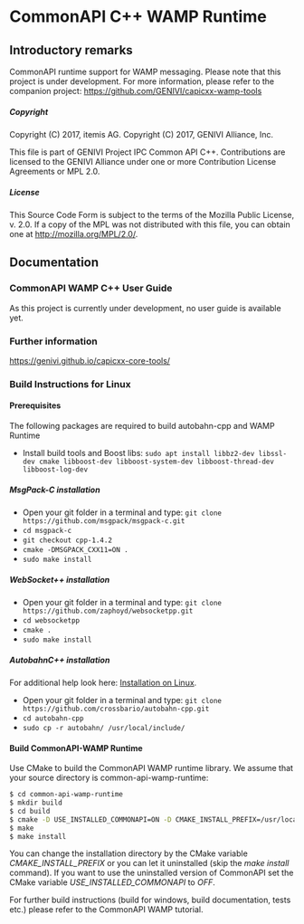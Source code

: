 # CommonAPI C++ WAMP Runtime

## Introductory remarks

CommonAPI runtime support for WAMP messaging. Please note that this project is under development.
For more information, please refer to the companion project: https://github.com/GENIVI/capicxx-wamp-tools

##### Copyright
Copyright (C) 2017, itemis AG.
Copyright (C) 2017, GENIVI Alliance, Inc.

This file is part of GENIVI Project IPC Common API C++.
Contributions are licensed to the GENIVI Alliance under
one or more Contribution License Agreements or MPL 2.0.

##### License
This Source Code Form is subject to the terms of the Mozilla Public License, v. 2.0.
If a copy of the MPL was not distributed with this file, you can obtain one at http://mozilla.org/MPL/2.0/.


## Documentation

### CommonAPI WAMP C++ User Guide
As this project is currently under development, no user guide is available yet.

### Further information
https://genivi.github.io/capicxx-core-tools/

### Build Instructions for Linux

#### Prerequisites
The following packages are required to build autobahn-cpp and WAMP Runtime

- Install build tools and Boost libs: `sudo apt install libbz2-dev libssl-dev cmake libboost-dev libboost-system-dev libboost-thread-dev libboost-log-dev`

##### MsgPack-C installation
- Open your git folder in a terminal and type: `git clone https://github.com/msgpack/msgpack-c.git`
- `cd msgpack-c`
- `git checkout cpp-1.4.2`
- `cmake -DMSGPACK_CXX11=ON .`
- `sudo make install`

##### WebSocket++ installation
- Open your git folder in a terminal and type: `git clone https://github.com/zaphoyd/websocketpp.git`
- `cd websocketpp`
- `cmake .`
- `sudo make install`

##### AutobahnC++ installation
For additional help look here: [Installation on Linux](https://github.com/crossbario/autobahn-cpp).
- Open your git folder in a terminal and type: `git clone https://github.com/crossbario/autobahn-cpp.git`
- `cd autobahn-cpp`
- `sudo cp -r autobahn/ /usr/local/include/`

#### Build CommonAPI-WAMP Runtime

Use CMake to build the CommonAPI WAMP runtime library. We assume that your source directory is common-api-wamp-runtime:

```bash
$ cd common-api-wamp-runtime
$ mkdir build
$ cd build
$ cmake -D USE_INSTALLED_COMMONAPI=ON -D CMAKE_INSTALL_PREFIX=/usr/local ..
$ make
$ make install
```

You can change the installation directory by the CMake variable _CMAKE_INSTALL_PREFIX_
or you can let it uninstalled (skip the _make install_ command).
If you want to use the uninstalled version of CommonAPI set the CMake variable
_USE_INSTALLED_COMMONAPI_ to _OFF_.

For further build instructions (build for windows, build documentation, tests etc.)
please refer to the CommonAPI WAMP tutorial.
